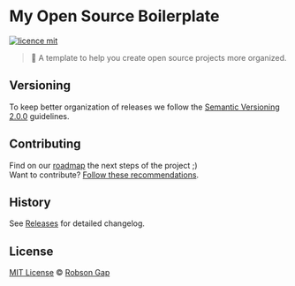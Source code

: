 # My Open Source Boilerplate

[![licence mit](https://img.shields.io/badge/licence-MIT-blue.svg)](https://github.com/robsongap/open-source-boilerplate/blob/master/LICENSE.md)

> :rocket: A template to help you create open source projects more organized.

## Versioning

To keep better organization of releases we follow the [Semantic Versioning 2.0.0](http://semver.org/) guidelines.

## Contributing
Find on our [roadmap](https://github.com/robsongap/calculadora.js) the next steps of the project ;)
<br>
Want to contribute? [Follow these recommendations](https://github.com/robsongap/calculadora.js/CONTRIBUTING.md).

## History
See [Releases](https://github.com/robsongap/calculadora.js/releases) for detailed changelog.

## License
[MIT License](https://github.com/robsongap/calculadora.js/LICENSE.md) © [Robson Gap]()
